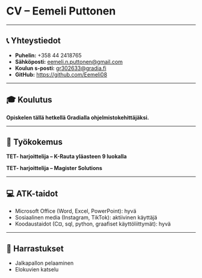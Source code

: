 # CV – Eemeli Puttonen

---

## 📞 Yhteystiedot

- **Puhelin:** +358 44 2418765
- **Sähköposti:** eemeli.n.puttonen@gmail.com
- **Koulun s-posti:** gr302633@gradia.fi
- **GitHub:** https://github.com/Eemeli08

---

## 🎓 Koulutus

**Opiskelen tällä hetkellä Gradialla ohjelmistokehittäjäksi.**

---

## 💼 Työkokemus

**TET- harjoittelija – K-Rauta yläasteen 9 luokalla**  

**TET- harjoittelija – Magister Solutions**  

---

## 💻 ATK-taidot

- Microsoft Office (Word, Excel, PowerPoint): hyvä  
- Sosiaalinen media (Instagram, TikTok): aktiivinen käyttäjä
- Koodaustaidot (C¤, sql, python, graafiset käyttöliittymät): hyvä

---

## 🏃 Harrastukset

- Jalkapallon pelaaminen
- Elokuvien katselu  
